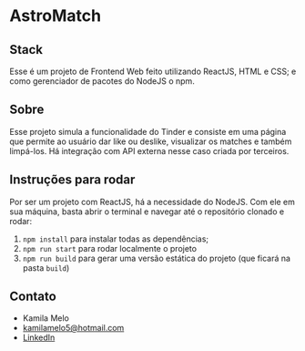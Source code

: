 # AstroMatch

## Stack
Esse é um projeto de Frontend Web feito utilizando ReactJS, HTML e CSS; 
e como gerenciador de pacotes do NodeJS o npm.

## Sobre
Esse projeto simula a funcionalidade do Tinder e consiste em uma página que permite ao usuário dar like ou deslike,
visualizar os matches e também limpá-los. 
Há integração com API externa nesse caso criada por terceiros.

## Instruções para rodar
Por ser um projeto com ReactJS, há a necessidade do NodeJS. Com ele em 
sua máquina, basta abrir o terminal e navegar até o repositório clonado e 
rodar:

1. `npm install` para instalar todas as dependências;
1. `npm run start` para rodar localmente o projeto
1. `npm run build` para gerar uma versão estática do projeto 
(que ficará na pasta `build`)

## Contato
* Kamila Melo
* kamilamelo5@hotmail.com
* [LinkedIn](https://www.linkedin.com/in/kamila-melo-27996236/)
